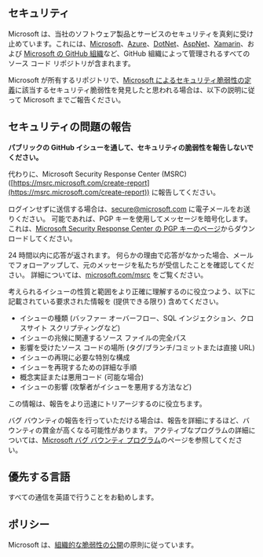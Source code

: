 <!-- BEGIN MICROSOFT SECURITY.MD V0.0.5 BLOCK -->

## <a name="security"></a>セキュリティ

Microsoft は、当社のソフトウェア製品とサービスのセキュリティを真剣に受け止めています。これには、[Microsoft](https://github.com/Microsoft)、[Azure](https://github.com/Azure)、[DotNet](https://github.com/dotnet)、[AspNet](https://github.com/aspnet)、[Xamarin](https://github.com/xamarin)、および [Microsoft の GitHub 組織](https://opensource.microsoft.com/)など、GitHub 組織によって管理されるすべてのソース コード リポジトリが含まれます。

Microsoft が所有するリポジトリで、[Microsoft によるセキュリティ脆弱性の定義](https://docs.microsoft.com/en-us/previous-versions/tn-archive/cc751383(v=technet.10))に該当するセキュリティ脆弱性を発見したと思われる場合は、以下の説明に従って Microsoft までご報告ください。

## <a name="reporting-security-issues"></a>セキュリティの問題の報告

**パブリックの GitHub イシューを通して、セキュリティの脆弱性を報告しないでください。**

代わりに、Microsoft Security Response Center (MSRC) ([https://msrc.microsoft.com/create-report](https://msrc.microsoft.com/create-report)) に報告してください。

ログインせずに送信する場合は、[secure@microsoft.com](mailto:secure@microsoft.com) に電子メールをお送りください。  可能であれば、PGP キーを使用してメッセージを暗号化します。これは、[Microsoft Security Response Center の PGP キーのページ](https://www.microsoft.com/en-us/msrc/pgp-key-msrc)からダウンロードしてください。

24 時間以内に応答が返されます。 何らかの理由で応答がなかった場合、メールでフォローアップして、元のメッセージを私たちが受信したことを確認してください。 詳細については、[microsoft.com/msrc](https://www.microsoft.com/msrc) をご覧ください。 

考えられるイシューの性質と範囲をより正確に理解するのに役立つよう、以下に記載されている要求された情報を (提供できる限り) 含めてください。

  * イシューの種類 (バッファー オーバーフロー、SQL インジェクション、クロスサイト スクリプティングなど)
  * イシューの兆候に関連するソース ファイルの完全パス
  * 影響を受けたソース コードの場所 (タグ/ブランチ/コミットまたは直接 URL)
  * イシューの再現に必要な特別な構成
  * イシューを再現するための詳細な手順
  * 概念実証または悪用コード (可能な場合)
  * イシューの影響 (攻撃者がイシューを悪用する方法など)

この情報は、報告をより迅速にトリアージするのに役立ちます。

バグ バウンティの報告を行っていただける場合は、報告を詳細にするほど、バウンティの賞金が高くなる可能性があります。 アクティブなプログラムの詳細については、[Microsoft バグ バウンティ プログラム](https://microsoft.com/msrc/bounty)のページを参照してください。

## <a name="preferred-languages"></a>優先する言語

すべての通信を英語で行うことをお勧めします。

## <a name="policy"></a>ポリシー

Microsoft は、[組織的な脆弱性の公開](https://www.microsoft.com/en-us/msrc/cvd)の原則に従っています。

<!-- END MICROSOFT SECURITY.MD BLOCK -->